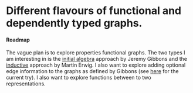 # Different flavours of functional and dependently typed graphs.

#### Roadmap

The vague plan is to explore properties functional graphs. The two types I am interesting in is the [initial algebra](https://www.researchgate.net/publication/2423982_An_Initial-Algebra_Approach_to_Directed_Acyclic_Graphs) approach by Jeremy Gibbons and the [inductive](https://web.engr.oregonstate.edu/~erwig/fgl/haskell/) approach by Martin Erwig. I also want to explore adding optional edge information to the graphs as defined by Gibbons (see [here](https://github.com/jakeKonrad/Fungi/blob/main/Fungi/Flow.idr) for the current try). I also want to explore functions between to two representations.


